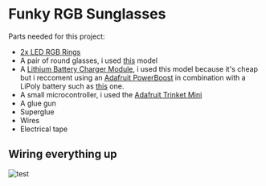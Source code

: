 Funky RGB Sunglasses
========

Parts needed for this project:
* [2x LED RGB Rings](https://www.aliexpress.com/item/Hot-Sale-LED-Ring-16x-WS2812B-5050-RGB-With-Integrated-Drivers/32730790185.html?spm=2114.13010608.0.0.dabDfM)
* A pair of round glasses, i used [this](https://www.aliexpress.com/item/Hot-Vintage-Round-lens-Sunglasses-Men-women-Classic-Gafas-Oculos-Retro-Coating-Sun-Glasses-Round-FREE/32704889681.html?spm=2114.13010608.0.0.xxgFgm) model
* A [Lithium Battery Charger Module](https://www.aliexpress.com/item/1PCS-5V-1A-Micro-USB-18650-Lithium-Battery-Charging-Board-Charger-Module-Protection-Dual-Functions/32467578996.html?spm=2114.01010208.3.1.CEeJIF&ws_ab_test=searchweb0_0,searchweb201602_3_10152_10208_10065_10151_10068_5330012_10304_10301_10136_10137_10060_10155_10062_437_10154_10056_10055_10054_10059_303_100031_10099_10103_5320014_10102_10096_10052_10053_10142_10107_10050_10051_10171_10084_10083_10080_10082_10081_10110_519_10111_10112_10113_10114_10182_10078_10079_10073_5260013_10123_10189_142,searchweb201603_16,ppcSwitch_5&btsid=c1cc9579-b257-4767-b011-1a7a079c279d&algo_expid=dec289c9-16a9-41ea-b705-83a5e90055ba-0&algo_pvid=dec289c9-16a9-41ea-b705-83a5e90055ba), i used this model because it's cheap but i reccoment using an [Adafruit PowerBoost](https://www.adafruit.com/product/1944) in combination with a LiPoly battery such as [this](https://www.adafruit.com/product/258) one.
* A small microcontroller, i used the [Adafruit Trinket Mini](https://www.adafruit.com/product/1501)
* A glue gun
* Superglue
* Wires
* Electrical tape

## Wiring everything up
![test](/images/img1.jpg?raw=true "img1")
